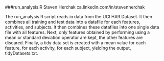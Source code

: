 ###run_analysis.R
Steven Herchak
ca.linkedin.com/in/stevenherchak



The run_analysis.R script reads in data from the UCI HAR Dataset. 
It then combines all training and test data into a datafile for each features, activities, and subjects. It then combines these datafiles into one single data file with all features. Next, only features obtained by performing using a mean or standard deviation operator are kept, the other features are discared. Finally, a tidy data set is created with a mean value for each feature, for each activity, for each subject, yielding the output, tidyDatasets.txt.



